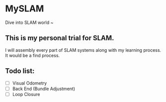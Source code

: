 # MySLAM
Dive into SLAM world ~ 

## This is my personal trial for SLAM. 
I will assembly every part of SLAM systems along with my learning process. It would be a find process. 

## Todo list:
- [ ] Visual Odometry
- [ ] Back End (Bundle Adjustment)
- [ ] Loop Closure
